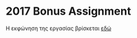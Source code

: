 # 2017 Bonus Assignment

Η εκφώνηση της εργασίας βρίσκεται [εδώ](http://nbviewer.jupyter.org/github/dmst-algorithms-course/assignment-2017-bonus/blob/master/assignment_2017_bonus.ipynb)
